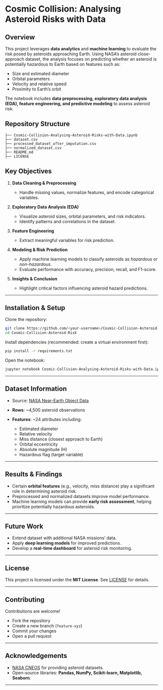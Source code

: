# Cosmic Collision: Analysing Asteroid Risks with Data

## Overview

This project leverages **data analytics** and **machine learning** to evaluate the risk posed by asteroids approaching Earth. Using NASA’s asteroid close-approach dataset, the analysis focuses on predicting whether an asteroid is potentially hazardous to Earth based on features such as:

* Size and estimated diameter
* Orbital parameters
* Velocity and relative speed
* Proximity to Earth’s orbit

The notebook includes **data preprocessing, exploratory data analysis (EDA), feature engineering, and predictive modeling** to assess asteroid risk.


## Repository Structure

```
├── Cosmic-Collision-Analysing-Asteroid-Risks-with-Data.ipynb
├── dataset.csv                                                 
├── processed_dataset_after_imputation.csv                      
├── normalized_dataset.csv                                      
├── README.md                                                   
├── LICENSE                                                     
```


## Key Objectives

1. **Data Cleaning & Preprocessing**

   * Handle missing values, normalize features, and encode categorical variables.

2. **Exploratory Data Analysis (EDA)**

   * Visualize asteroid sizes, orbital parameters, and risk indicators.
   * Identify patterns and correlations in the dataset.

3. **Feature Engineering**

   * Extract meaningful variables for risk prediction.

4. **Modeling & Risk Prediction**

   * Apply machine learning models to classify asteroids as *hazardous* or *non-hazardous*.
   * Evaluate performance with accuracy, precision, recall, and F1-score.

5. **Insights & Conclusion**

   * Highlight critical factors influencing asteroid hazard predictions.

---

## Installation & Setup

Clone the repository:

```bash
git clone https://github.com/<your-username>/Cosmic-Collision-Asteroid-Risk.git
cd Cosmic-Collision-Asteroid-Risk
```

Install dependencies (recommended: create a virtual environment first):

```bash
pip install -r requirements.txt
```

Open the notebook:

```bash
jupyter notebook Cosmic-Collision-Analysing-Asteroid-Risks-with-Data.ipynb
```

---

## Dataset Information

* Source: [NASA Near-Earth Object Data](https://cneos.jpl.nasa.gov/)
* **Rows**: \~4,500 asteroid observations
* **Features**: \~24 attributes including:

  * Estimated diameter
  * Relative velocity
  * Miss distance (closest approach to Earth)
  * Orbital eccentricity
  * Absolute magnitude (H)
  * Hazardous flag (target variable)

---

## Results & Findings

* Certain **orbital features** (e.g., velocity, miss distance) play a significant role in determining asteroid risk.
* Preprocessed and normalized datasets improve model performance.
* Machine learning models can provide **early risk assessment**, helping prioritize potentially hazardous asteroids.

---

## Future Work

* Extend dataset with additional NASA missions’ data.
* Apply **deep learning models** for improved predictions.
* Develop a **real-time dashboard** for asteroid risk monitoring.

---

## License

This project is licensed under the **MIT License**. See [LICENSE](LICENSE) for details.

---

## Contributing

Contributions are welcome!

* Fork the repository
* Create a new branch (`feature-xyz`)
* Commit your changes
* Open a pull request

---

## Acknowledgements

* [NASA CNEOS](https://cneos.jpl.nasa.gov/) for providing asteroid datasets.
* Open-source libraries: **Pandas, NumPy, Scikit-learn, Matplotlib, Seaborn**.

---
